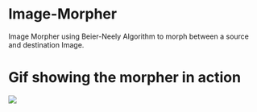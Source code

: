 # Image-Morpher
Image Morpher using Beier-Neely Algorithm to morph between a source and destination Image. 

# Gif showing the morpher in action
![](https://github.com/Image-Morpher/sample.gif)
